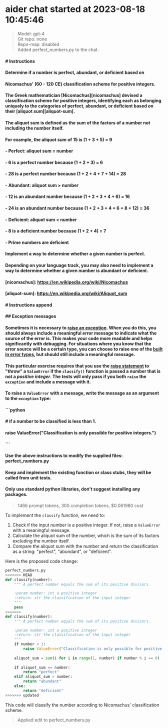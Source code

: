 
# aider chat started at 2023-08-18 10:45:46

> Model: gpt-4  
> Git repo: none  
> Repo-map: disabled  
> Added perfect_numbers.py to the chat.  

#### # Instructions  
####   
#### Determine if a number is perfect, abundant, or deficient based on  
#### Nicomachus' (60 - 120 CE) classification scheme for positive integers.  
####   
#### The Greek mathematician [Nicomachus][nicomachus] devised a classification scheme for positive integers, identifying each as belonging uniquely to the categories of **perfect**, **abundant**, or **deficient** based on their [aliquot sum][aliquot-sum].  
#### The aliquot sum is defined as the sum of the factors of a number not including the number itself.  
#### For example, the aliquot sum of 15 is (1 + 3 + 5) = 9  
####   
#### - **Perfect**: aliquot sum = number  
####   - 6 is a perfect number because (1 + 2 + 3) = 6  
####   - 28 is a perfect number because (1 + 2 + 4 + 7 + 14) = 28  
#### - **Abundant**: aliquot sum > number  
####   - 12 is an abundant number because (1 + 2 + 3 + 4 + 6) = 16  
####   - 24 is an abundant number because (1 + 2 + 3 + 4 + 6 + 8 + 12) = 36  
#### - **Deficient**: aliquot sum < number  
####   - 8 is a deficient number because (1 + 2 + 4) = 7  
####   - Prime numbers are deficient  
####   
#### Implement a way to determine whether a given number is **perfect**.  
#### Depending on your language track, you may also need to implement a way to determine whether a given number is **abundant** or **deficient**.  
####   
#### [nicomachus]: https://en.wikipedia.org/wiki/Nicomachus  
#### [aliquot-sum]: https://en.wikipedia.org/wiki/Aliquot_sum  
#### # Instructions append  
####   
#### ## Exception messages  
####   
#### Sometimes it is necessary to [raise an exception](https://docs.python.org/3/tutorial/errors.html#raising-exceptions). When you do this, you should always include a **meaningful error message** to indicate what the source of the error is. This makes your code more readable and helps significantly with debugging. For situations where you know that the error source will be a certain type, you can choose to raise one of the [built in error types](https://docs.python.org/3/library/exceptions.html#base-classes), but should still include a meaningful message.  
####   
#### This particular exercise requires that you use the [raise statement](https://docs.python.org/3/reference/simple_stmts.html#the-raise-statement) to "throw" a `ValueError` if the `classify()` function is passed a number that is not a _positive integer_.  The tests will only pass if you both `raise` the `exception` and include a message with it.  
####   
#### To raise a `ValueError` with a message, write the message as an argument to the `exception` type:  
####   
#### ```python  
#### # if a number to be classified is less than 1.  
#### raise ValueError("Classification is only possible for positive integers.")  
#### ```  
####   
#### ####  
####   
#### Use the above instructions to modify the supplied files: perfect_numbers.py  
#### Keep and implement the existing function or class stubs, they will be called from unit tests.  
#### Only use standard python libraries, don't suggest installing any packages.  
> 1466 prompt tokens, 300 completion tokens, $0.061980 cost  

To implement the `classify` function, we need to:

1. Check if the input number is a positive integer. If not, raise a `ValueError` with a meaningful message.
2. Calculate the aliquot sum of the number, which is the sum of its factors excluding the number itself.
3. Compare the aliquot sum with the number and return the classification as a string: "perfect", "abundant", or "deficient".

Here is the proposed code change:

```python
perfect_numbers.py
<<<<<<< HEAD
def classify(number):
    """ A perfect number equals the sum of its positive divisors.

    :param number: int a positive integer
    :return: str the classification of the input integer
    """
    pass
=======
def classify(number):
    """ A perfect number equals the sum of its positive divisors.

    :param number: int a positive integer
    :return: str the classification of the input integer
    """
    if number < 1:
        raise ValueError("Classification is only possible for positive integers.")
    
    aliquot_sum = sum(i for i in range(1, number) if number % i == 0)
    
    if aliquot_sum == number:
        return "perfect"
    elif aliquot_sum > number:
        return "abundant"
    else:
        return "deficient"
>>>>>>> updated
```
This code will classify the number according to Nicomachus' classification scheme.

> Applied edit to perfect_numbers.py  
